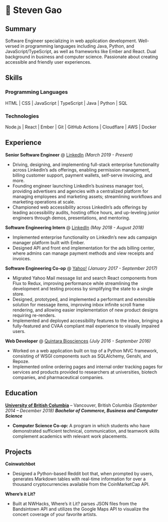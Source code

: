 # 📖 Steven Gao

## Summary

Software Engineer specializing in web application development. Well-versed in programming languages including Java, Python, and JavaScript/TypeScript, as well as frameworks like Ember and React. Dual background in business and computer science. Passionate about creating accessible and friendly user experiences.

## Skills

### Programming Languages
HTML | CSS | JavaScript | TypeScript | Java | Python | SQL

### Technologies
Node.js | React | Ember | Git | GitHub Actions | Cloudflare | AWS | Docker

## Experience

**Senior Software Engineer** @ [LinkedIn](https://www.linkedin.com/) _(March 2019 - Present)_
- Driving, designing, and implementing full-stack enterprise functionality across LinkedIn’s ads offerings, enabling permission management, billing customer support, payment wallets, self-serve invoicing, and more. 
- Founding engineer launching LinkedIn’s business manager tool, providing advertisers and agencies with a centralized platform for managing employees and marketing assets; streamlining workflows and marketing operations at scale. 
- Championed web accessibility across LinkedIn’s ads offerings by leading accessibility audits, hosting office hours, and up-leveling junior engineers through demos, presentations, and mentoring. 

**Software Engineering Intern** @ [LinkedIn](https://www.linkedin.com/) _(May 2018 - August 2018)_
- Implemented enterprise functionality on LinkedIn’s new ads campaign manager platform built with Ember.
- Designed API and front end implementation for the ads billing center, where admins can manage payment methods and view receipts and invoices.

**Software Engineering Co-op** @ [Yahoo!](https://www.yahoo.com/) _(January 2017 - September 2017)_
- Migrated Yahoo Mail message list and search React components from Flux to Redux, improving performance while streamlining the development and testing process by simplifying the state to a single store.
- Designed, prototyped, and implemented a performant and extensible solution for message items, improving inbox infinite scroll frame rendering, and allowing easier implementation of new product designs requiring re-renders.
- Implemented and deployed accessibility features to the inbox, bringing a fully-featured and CVAA compliant mail experience to visually impaired users.

**Web Developer** @ [Quintara Biosciences](https://www.quintarabio.com/) _(July 2016 - September 2016)_
- Worked on a web application built on top of a Python MVC framework, consisting of WSGI components such as SQLAlchemy, Genshi, and Repoze.
- Implemented online ordering pages and internal order tracking pages for services and products provided to researchers at universities, biotech companies, and pharmaceutical companies.

## Education

**[University of British Columbia](https://www.ubc.ca/)** – Vancouver, British Columbia _(September 2014 – December 2018)_
***Bachelor of Commerce, Business and Computer Science***
- **Computer Science Co-op:** A program in which students who have demonstrated sufficient technical, communication, and teamwork skills complement academics with relevant work placements.


## Projects

**Coinwatchbot**
- Designed a Python-based Reddit bot that, when prompted by users, generates Markdown tables with real-time information for over a thousand cryptocurrencies available from the CoinMarketCap API.

**Where’s it Lit?**
- Built at NWHacks, Where’s it Lit? parses JSON files from the Bandsintown API and utilizes the Google Maps API to visualize the concert coverage of your favorite artists.
